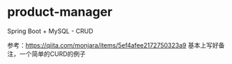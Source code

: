 # product-manager
Spring Boot + MySQL - CRUD

参考：https://qiita.com/monjara/items/5ef4afee2172750323a9
基本上写好备注，一个简单的CURD的例子
